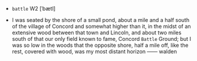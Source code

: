 - `battle` W2 [ˈbætl]



- I was seated by the shore of a small pond, about a mile and a half south of the village of Concord and somewhat higher than it, in the midst of an extensive wood between that town and Lincoln, and about two miles south of that our only field known to fame, Concord `Battle` Ground; but I was so low in the woods that the opposite shore, half a mile off, like the rest, covered with wood, was my most distant horizon —— walden